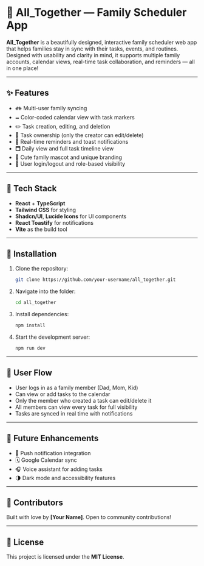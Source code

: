 # 🏡 All_Together — Family Scheduler App

**All_Together** is a beautifully designed, interactive family scheduler web app that helps families stay in sync with their tasks, events, and routines. Designed with usability and clarity in mind, it supports multiple family accounts, calendar views, real-time task collaboration, and reminders — all in one place!

---

## ✨ Features

- 👪 Multi-user family syncing  
- 🗕️ Color-coded calendar view with task markers  
- ✏️ Task creation, editing, and deletion  
- 🔐 Task ownership (only the creator can edit/delete)  
- 🔔 Real-time reminders and toast notifications  
- 🗖 Daily view and full task timeline view  
- 🐽 Cute family mascot and unique branding  
- 🔑 User login/logout and role-based visibility  

---

## 💠 Tech Stack

- **React** + **TypeScript**  
- **Tailwind CSS** for styling  
- **Shadcn/UI**, **Lucide Icons** for UI components  
- **React Toastify** for notifications  
- **Vite** as the build tool  

---

## 🚀 Installation

1. Clone the repository:  
   ```bash
   git clone https://github.com/your-username/all_together.git
   ```

2. Navigate into the folder:  
   ```bash
   cd all_together
   ```

3. Install dependencies:  
   ```bash
   npm install
   ```

4. Start the development server:  
   ```bash
   npm run dev
   ```

---

## 🔁 User Flow

- User logs in as a family member (Dad, Mom, Kid)  
- Can view or add tasks to the calendar  
- Only the member who created a task can edit/delete it  
- All members can view every task for full visibility  
- Tasks are synced in real time with notifications

---

## 🔮 Future Enhancements

- 📱 Push notification integration  
- 🗓 Google Calendar sync  
- 🎧 Voice assistant for adding tasks  
- 🌗 Dark mode and accessibility features  

---

## 🙌 Contributors

Built with love by **[Your Name]**. Open to community contributions!

---

## 📄 License

This project is licensed under the **MIT License**.

